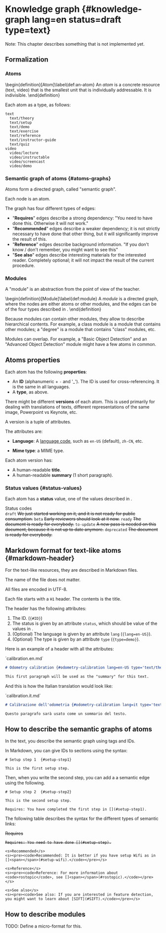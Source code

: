 # Knowledge graph {#knowledge-graph lang=en status=draft type=text}

Note: This chapter describes something that is not implemented yet.

## Formalization

### Atoms

\begin{definition}[Atom]\label{def:an-atom}
An *atom* is a concrete resource (text, video) that is the smallest
unit that is individually addressable. It is indivisible.
\end{definition}

Each atom as a type, as follows:

<!--
Examples of atoms include:


    - `theory`;
    - `setup`: setup instructions;
    - `demo`: demo instructions;
    - `exercise`: exercises;
    - `slides`: lecture slides;
    - `video`: lecture videos, instruction videos.
    - `reference`: manuals about specific software; "how to solder".
-->

    text
      text/theory
      text/setup
      text/demo
      text/exercise
      text/reference
      text/instructor-guide
      text/quiz
    video
      video/lecture
      video/instructable
      video/screencast
      video/demo



<!--
slides

Resources:
    markdown
    pdf
    image jpg


  "An atom is made up of resources (markdown source, images, other attachments, etc.), but these resources are not indexable by themselves. They are always presented as part of an atom."
-->

### Semantic graph of atoms {#atoms-graphs}

Atoms form a directed graph, called "semantic graph".

Each node is an atom.

The graph has four different types of edges:

* "**Requires**" edges describe a strong dependency: "You need to have done this. Otherwise it will not work."
* "**Recommended**" edges describe a weaker dependency; it is not strictly necessary to have done that other thing, but it will significantly improve the result of this.
* "**Reference**" edges describe background information. "If you don't know / don't remember, you might want to see this"
* "**See also**" edges describe interesting materials for the interested reader. Completely optional; it will not impact the result of the current procedure.

### Modules

A "module" is an abstraction from the point of view of the teacher.

\begin{definition}[Module]\label{def:module}
A *module* is a directed graph, where the nodes are either atoms or other modules,
and the edges can be of the four types described in [](#atoms-graphs).
\end{definition}

Because modules can contain other modules, they allow to describe hierarchical
contents. For example, a class module is a module that contains other modules;
a "degree" is a module that contains "class" modules, etc.

Modules can overlap. For example, a "Basic Object Detection"
and an "Advanced Object Detection" module might have a few atoms in common.

## Atoms properties

Each atom has the following **properties**:

- An **ID** (alphanumeric + `-` and '_'). The ID is used for cross-referencing.
  It is the same in all languages.
- A **type**, as above.

There might be different **versions** of each atom. This is used primarily
for dealing with translations of texts, different representations of the same image,
Powerpoint vs Keynote, etc.

A version is a tuple of attributes.

The attributes are:

- **Language**: A [language code][codes], such as `en-US` (default), `zh-CN`, etc.

- **Mime type**: a MIME type.

[codes]: https://en.wikipedia.org/wiki/Language_localisation


Each atom version has:


- A human-readable **title**.
- A human-readable **summary** (1 short paragraph).


### Status values {#status-values}

Each atom has a **status** value, one of the values described in [](#tab:status).

<col2 figure-id="tab:status">
    <figcaption>Status codes</figcaption>
    <code>draft</code> <s>We just started working on it, and it is not ready
                      for public consumption.</s>
    <code>beta</code>  <s>Early reviewers should look at it now.</s>
    <code>ready</code> <s>The document is ready for everybody.</s>
    <code>to-update</code> <s>A new pass is needed on this document, because
    it is not up to date anymore.</s>
    <code>deprecated</code> <s>The document is ready for everybody.</s>
</col2>


## Markdown format for text-like atoms {#markdown-header}

For the text-like resources, they are described in Markdown files.

The name of the file does not matter.

All files are encoded in UTF-8.

Each file starts with a `H1` header. The contents is the title.

The header has the following attributes:

1. The ID. (`{#ID}`)
2. The status is given by an attribute `status`, which should be value of the values in [](#tab:status).
2. (Optional) The language is given by an attribute `lang` (`{lang=en-US}`).
3. (Optional) The type is given by an attribute `type` (`{type=demo}`).

Here is an example of a header with all the attributes:

<div figure-id="code:calib-en" markdown="1">
 <figcaption>`calibration.en.md`</figcaption>

``` .markdown
# Odometry calibration {#odometry-calibration lang=en-US type='text/theory' status=ready}

This first paragraph will be used as the "summary" for this text.

```

</div>

And this is how the Italian translation would look like:


<div figure-id="code:calib-it" markdown="1">
 <figcaption>`calibration.it.md`</figcaption>

``` .markdown
# Calibrazione dell'odometria {#odometry-calibration lang=it type='text/theory' status=draft}

Questo paragrafo sarà usato come un sommario del testo.

```

</div>




<!--
<col4 figure-id='tab:atoms-types'>
    <s>Type of atom</s>
    <s>Format</s>
    <s>Where</s>
    <s>Conventions</s>

    <s>Text</s>
    <s>Markdown</s>
    <s>duckuments</s>
    <s><code># Title {#ID type=text lang=en status=draft}</code></s>

    <s>Setup instructions</s>
    <s>Markdown</s>
    <s>duckuments</s>
    <s><code># Title {#ID type=setup lang=en status=draft}</code></s>

    <s>Demo instructions</s>
    <s>Markdown</s>
    <s>duckuments</s>
    <s><code># Title {#ID type=demo lang=en status=draft}</code></s>

    <s>Exercises</s>
    <s>Markdown</s>
    <s>duckuments</s>
    <s><code># Title {#ID type=exercise lang=en status=draft}</code></s>

    <s>Reference</s>
    <s>Markdown</s>
    <s>duckuments</s>
    <s><code># Title {#ID type=reference lang=en status=draft}</code></s>

</col4> -->

<!--
    <s>Images</s>
    <s>SVG, PDF, JPG</s>
    <s>duckuments</s>
    <s>The filename is <code>ID.{png,jpg,pdf}</code></s>


</col2> -->

<!--
IPTC
$ exiftool magician_chassis.jpg  "-Title='The Magician chassis'"
http://www.iptc.org/std/photometadata/specification/IPTC-PhotoMetadata-201007.pdf -->


## How to describe the semantic graphs of atoms

In the text, you describe the semantic graph using tags and IDs.

In Markdown, you can give IDs to sections using the syntax:

    # Setup step 1  {#setup-step1}

    This is the first setup step.

Then, when you write the second step, you can add a
a semantic edge using the following.

    # Setup step 2  {#setup-step2}

    This is the second setup step.

    Requires: You have completed the first step in [](#setup-step1).

The following table describes the syntax for the different types
of semantic links:

<col2 figure-id='tab:links' figure-caption="Semantic links">
    <s>Requires</s>
    <s><pre><code>Requires: You need to have done []<span></span>(#setup-step).</code></pre></s>

    <s>Recommended</s>
    <s><pre><code>Recommended: It is better if you have setup Wifi as in []<span></span>(#setup-wifi).</code></pre></s>

    <s>Reference</s>
    <s><pre><code>Reference: For more information about <code>rostopic</code>, see []<span></span>(#rostopic).</code></pre></s>

    <s>See also</s>
    <s><pre><code>See also: If you are interested in feature detection, you might want to learn about [SIFT](#SIFT).</code></pre></s>
</col2>

<style>
#tab\:links {
    font-size: smaller;
}
#tab\:links code {
    font-size: 80%;
}
#tab\:links td:first-child {
    display:block;
    width: 10em;
}
#tab\:links td {
    text-align: left;
    padding-bottom: 0.5em;
}
</style>

## How to describe modules

TODO: Define a micro-format for this.


<!--
### Example

Here is

    module:calibration:
        includes:
            lecture:basic-kinematics
            text:basic-kinematics
            lecture:
            video:calibration_of_robots
        edges:



    module:calibration-advanced:

             -->
